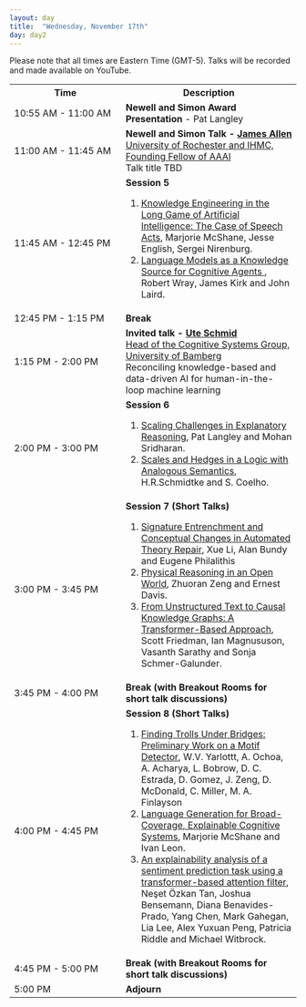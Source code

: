 ```yaml
---
layout: day
title:  "Wednesday, November 17th"
day: day2
---
```


Please note that all times are Eastern Time (GMT-5). Talks will be recorded
and made available on YouTube. 
<!-- You can watch the 
     [recorded talks](https://www.youtube.com/playlist?list=PL-1wKlUbAzGTjZjLcOduALuoZ3aupVSqe) for this day.  (FIX LINK) -->

<table>
<tr>
<th width=180px> Time </th>
<th> Description </th>
</tr>
<tr> <td> <span class="schedtime"> 10:55 AM - 11:00 AM </span></td> <td>
<b> Newell and Simon Award Presentation </b>  - Pat Langley</td>
</tr>

<tr>
<td> <span class="schedtime"> 11:00 AM - 11:45 AM </span></td>
<td> <b>  Newell and Simon Talk - <a href="/speakers/james_allen/"> James Allen</a> </b><br>
    <a href="https://www.cs.rochester.edu/u/james/">University of Rochester and IHMC, Founding Fellow of AAAI</a><br> Talk title TBD </td>
  </tr>

<tr>
  <td> <span class="schedtime"> 11:45 AM - 12:45 PM </span></td><td> <b> Session 5</b>
<!-- ###### Chaired by TBD -->
  <ol>
   <li> <a href="/data/ACS2021_paper_4.pdf">Knowledge Engineering in the Long Game of Artificial Intelligence: The Case of Speech Acts</a>, Marjorie McShane, Jesse
   English, Sergei Nirenburg. </li>
   <li> <a href="/data/ACS2021_paper_13.pdf">Language Models as a Knowledge Source for Cognitive Agents </a>, Robert Wray, James Kirk and John Laird. </li>
  </ol>
  </td>
</tr>

<tr> <td> <span class="schedtime"> 12:45 PM - 1:15 PM </span></td> <td>  <b> Break</b> </td> </tr>

<tr>
  <td> <span class="schedtime"> 1:15 PM - 2:00 PM </span></td><td> 
<b>  Invited talk - <a href="/speakers/ute_schmid/">Ute Schmid</a> </b><br>
<a href="https://www.uni-bamberg.de/en/cogsys/schmid/">Head of the Cognitive Systems Group, University of Bamberg</a>
<br>Reconciling knowledge-based and data-driven AI for human-in-the-loop machine learning
  </td>
  </tr>

<tr>
  <td> <span class="schedtime"> 2:00 PM - 3:00 PM </span></td><td> <b> Session 6 </b>
<!-- ###### Chaired by TBD -->
  <ol>
    <li> <a href="/data/ACS2021_paper_33.pdf">Scaling Challenges in
    Explanatory Reasoning</a>,  Pat Langley and Mohan Sridharan.</li>
    <li> <a href="/data/ACS2021_paper_14.pdf">Scales and Hedges in a Logic with Analogous Semantics</a>, H.R.Schmidtke and S. Coelho.</li>
  </ol>
  </td>
</tr>
<tr>
  <td> <span class="schedtime"> 3:00 PM - 3:45 PM </span></td><td> <b> Session 7 (Short Talks)</b>
<!-- ###### Chaired by TBD -->
 <ol>
  <li> <a href="/data/ACS2021_paper_20.pdf">Signature Entrenchment and
  Conceptual Changes in Automated Theory Repair</a>, Xue Li, Alan Bundy and
  Eugene Philalithis</li>
  <li> <a href="/data/ACS2021_paper_7.pdf">Physical Reasoning in an Open
  World</a>, Zhuoran Zeng and Ernest Davis. </li>
  <li> <a href="/data/ACS2021_paper_21.pdf">From Unstructured Text to
   Causal Knowledge Graphs: A Transformer-Based Approach</a>, Scott Friedman, Ian Magnususon, Vasanth Sarathy and Sonja Schmer-Galunder.
   </li>
 </ol>
 </td>
</tr>

<tr>
  <td> <span class="schedtime"> 3:45 PM - 4:00 PM </span></td>
  <td>  <b> Break (with Breakout Rooms for short talk discussions) </b> </td>
</tr>
<tr>
  <td> <span class="schedtime"> 4:00 PM - 4:45 PM </span></td><td> <b> Session 8 (Short Talks)</b>
<!-- ###### Chaired by TBD -->
 <ol>   
   <li> <a href="/data/ACS2021_paper_23.pdf">Finding Trolls Under Bridges: Preliminary Work on a Motif Detector</a>,
   W.V. Yarlottt, A. Ochoa, A. Acharya, L. Bobrow, D. C. Estrada, D. Gomez, J. Zeng, D. McDonald, C. Miller, M. A. Finlayson</li>

   <li> <a href="/data/ACS2021_paper_5.pdf">Language Generation for
   Broad-Coverage, Explainable Cognitive Systems</a>, Marjorie McShane and Ivan Leon. </li>
<li> <a href="/data/ACS2021_paper_22.pdf">An explainability analysis of a
   sentiment prediction task using a transformer-based attention
   filter</a>, Neşet Özkan Tan, Joshua Bensemann, Diana Benavides-Prado, Yang Chen, Mark Gahegan, Lia Lee, Alex Yuxuan Peng, Patricia Riddle and Michael Witbrock. </li>
  </ol>
  </td>
</tr>
<tr>
  <td> <span class="schedtime">  4:45 PM - 5:00 PM </span></td>
  <td>  <b> Break (with Breakout Rooms for short talk discussions) </b>
  </td>
  </tr>
  <tr>
  <td> <span class="schedtime"> 5:00 PM </span></td>
  <td>  <b> Adjourn </b> </td>
</tr>
</table>


